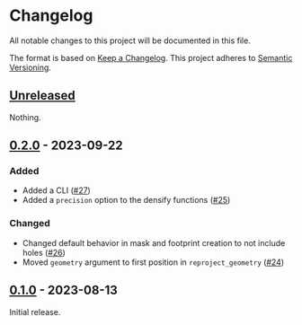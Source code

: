 # Changelog

All notable changes to this project will be documented in this file.

The format is based on [Keep a Changelog](https://keepachangelog.com/en/1.0.0/). This
project adheres to [Semantic Versioning](https://semver.org/spec/v2.0.0.html).

## [Unreleased]

Nothing.

## [0.2.0] - 2023-09-22

### Added

- Added a CLI ([#27](https://github.com/pjhartzell/raster-footprint/issues/27))
- Added a `precision` option to the densify functions
  ([#25](https://github.com/pjhartzell/raster-footprint/issues/25))

### Changed

- Changed default behavior in mask and footprint creation to not include holes
  ([#26](https://github.com/pjhartzell/raster-footprint/pull/26))
- Moved `geometry` argument to first position in `reproject_geometry`
  ([#24](https://github.com/pjhartzell/raster-footprint/pull/24))

## [0.1.0] - 2023-08-13

Initial release.

[Unreleased]: https://github.com/pjhartzell/raster-footprint/compare/v0.2.0...HEAD
[0.2.0]: https://github.com/pjhartzell/raster-footprint/releases/tag/v0.2.0
[0.1.0]: https://github.com/pjhartzell/raster-footprint/releases/tag/v0.1.0

